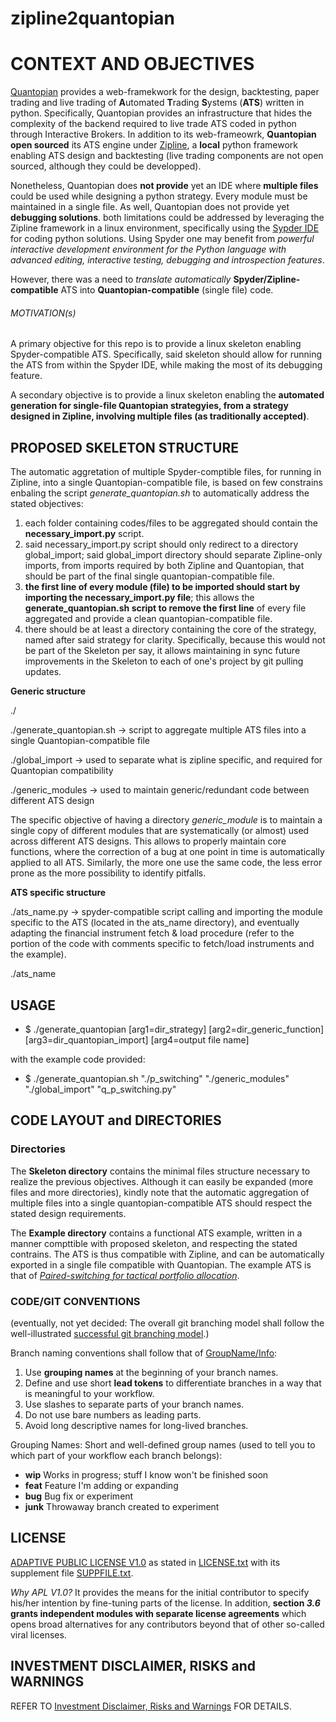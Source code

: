 # zipline2quantopian

# CONTEXT AND OBJECTIVES
[Quantopian](www.quantopian.com) provides a web-framekwork for the design, backtesting, paper trading and live trading of **A**utomated **T**rading **S**ystems (**ATS**) written in python. Specifically, Quantopian provides an infrastructure that hides the complexity of the backend required to live trade ATS coded in python through Interactive Brokers. In addition to its web-frameowrk, **Quantopian open sourced** its ATS engine under [Zipline](https://github.com/quantopian/zipline), a **local** python framework enabling ATS design and backtesting (live trading components are not open sourced, although they could be developped).

Nonetheless, Quantopian does **not provide** yet an IDE where **multiple files** could be used while designing a python strategy. Every module must be maintained in a single file. As well, Quantopian does not provide yet **debugging solutions**. both limitations could be addressed by leveraging the Zipline framework in a linux environment, specifically using the [Sypder IDE](https://code.google.com/p/spyderlib/) for coding python solutions. Using Spyder one may benefit from *powerful interactive development environment for the Python language with advanced editing, interactive testing, debugging and introspection features*.

However, there was a need to *translate automatically* **Spyder/Zipline-compatible** ATS into **Quantopian-compatible** (single file) code.

###### MOTIVATION(s)
A primary objective for this repo is to provide a linux skeleton enabling Spyder-compatible ATS. Specifically, said skeleton should allow for running the ATS from within the Spyder IDE, while making the most of its debugging feature.

A secondary objective is to provide a linux skeleton enabling the **automated generation for single-file Quantopian strategyies, from a strategy designed in Zipline, involving multiple files (as traditionally accepted)**.

## PROPOSED SKELETON STRUCTURE
The automatic aggretation of multiple Spyder-comptible files, for running in Zipline, into a single Quantopian-compatible file, is based on few constrains enbaling the script *generate_quantopian.sh* to automatically address the stated objectives:

1. each folder containing codes/files to be aggregated should contain the **necessary_import.py** script.
2. said necessary_import.py script should only redirect to a directory global_import; said global_import directory should separate Zipline-only imports, from imports required by both Zipline and Quantopian, that should be part of the final single quantopian-compatible file.
4. **the first line of every module (file) to be imported should start by importing the necessary_import.py file**; this allows the **generate_quantopian.sh script to remove the first line** of every file aggregated and provide a clean quantopian-compatible file.
5. there should be at least a directory containing the core of the strategy, named after said strategy for clarity. Specifically, because this would not be part of the Skeleton per say, it allows maintaining in sync future improvements in the Skeleton to each of one's project by git pulling updates.

**Generic structure**

./

./generate_quantopian.sh -> script to aggregate multiple ATS files into a single Quantopian-compatible file

./global_import -> used to separate what is zipline specific, and required for Quantopian compatibility

./generic_modules -> used to maintain generic/redundant code between different ATS design

The specific objective of having a directory *generic_module* is to maintain a single copy of different modules that are systematically (or almost) used across different ATS designs. This allows to properly maintain core functions, where the correction of a bug at one point in time is automatically applied to all ATS. Similarly, the more one use the same code, the less error prone as the more possibility to identify pitfalls.

**ATS specific structure**

./ats_name.py -> spyder-compatible script calling and importing the module specific to the ATS (located in the ats_name directory), and eventually adapting the financial instrument fetch & load procedure (refer to the portion of the code with comments specific to fetch/load instruments and the example). 

./ats_name


## USAGE
- $ ./generate_quantopian [arg1=dir_strategy] [arg2=dir_generic_function] [arg3=dir_quantopian_import] [arg4=output file name]

with the example code provided:
- $ ./generate_quantopian.sh "./p_switching" "./generic_modules" "./global_import" "q_p_switching.py"

## CODE LAYOUT and DIRECTORIES

### Directories
The **Skeleton directory** contains the minimal files structure necessary to realize the previous objectives. Although it can easily be expanded (more files and more directories), kindly note that the automatic aggregation of multiple files into a single quantopian-compatible ATS should respect the stated design requirements.

The **Example directory** contains a functional ATS example, written in a manner compttible with proposed skeleton, and respecting the stated contrains. The ATS is thus compatible with Zipline, and can be automatically exported in a single file compatible with Quantopian. The example ATS is that of [*Paired-switching for tactical portfolio allocation*](http://papers.ssrn.com/sol3/papers.cfm?abstract_id=1917044).

### CODE/GIT CONVENTIONS
(eventually, not yet decided: The overall git branching model shall follow the well-illustrated [successful git branching model](http://nvie.com/posts/a-successful-git-branching-model/).)

Branch naming conventions shall follow that of [GroupName/Info](http://stackoverflow.com/questions/273695/git-branch-naming-best-practices):

1. Use **grouping names** at the beginning of your branch names.
2. Define and use short **lead tokens** to differentiate branches in a way that is meaningful to your workflow.
3. Use slashes to separate parts of your branch names.
4. Do not use bare numbers as leading parts.
5. Avoid long descriptive names for long-lived branches.

Grouping Names: Short and well-defined group names (used to tell you to which part of your workflow each branch belongs):

- **wip** Works in progress; stuff I know won't be finished soon
- **feat** Feature I'm adding or expanding
- **bug** Bug fix or experiment
- **junk** Throwaway branch created to experiment

## LICENSE
[ADAPTIVE PUBLIC LICENSE V1.0](http://opensource.org/licenses/alphabetical) as stated in [LICENSE.txt](License.txt) 
with its supplement file [SUPPFILE.txt](suppfile.txt).

*Why APL V1.0?* It provides the means for the initial contributor to specify his/her intention by fine-tuning parts of the license. In addition, **section *3.6* grants independent modules with separate license agreements** which opens broad alternatives for any contributors beyond that of other so-called viral licenses. 

## INVESTMENT DISCLAIMER, RISKS and WARNINGS
REFER TO [Investment Disclaimer, Risks and Warnings](RisksWarnings.md) FOR DETAILS.
